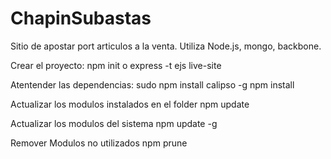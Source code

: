 ChapinSubastas
==============

Sitio de apostar port articulos a la venta. Utiliza Node.js, mongo, backbone.

Crear el proyecto:
  npm init
	o
	express -t ejs live-site

Atentender las dependencias:
	sudo npm install calipso -g
	npm install

Actualizar los modulos instalados en el folder
	npm update

Actualizar los modulos del sistema
	npm update -g

Remover Modulos no utilizados
	npm prune

